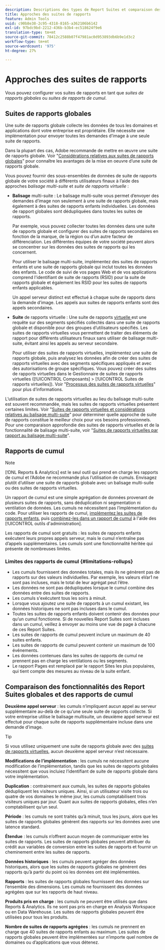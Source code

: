 ```yaml
---
description: Descriptions des types de Report Suites et comparaison des Report Suites globales et des Report Suites de cumul.
title: Approches des suites de rapports
feature: Admin Tools
uuid: c90b8e38-2c95-4318-8165-a362106b6142
exl-id: 97bdc9bd-2212-436b-b3b4-ec518624f9e6
translation-type: tm+mt
source-git-commit: 78412c2588b07f47981ac0d953893db6b9e1d3c2
workflow-type: tm+mt
source-wordcount: '975'
ht-degree: 27%

---
```


# Approches des suites de rapports

<!-- change filename since page name changed? -->

Vous pouvez configurer vos suites de rapports en tant que *suites de rapports globales* ou *suites de rapports de cumul*.

## Suites de rapports globales

Une suite de rapports globale collecte les données de tous les domaines et applications dont votre entreprise est propriétaire. Elle nécessite une implémentation pour envoyer toutes les demandes d’image à une seule suite de rapports.

Dans la plupart des cas, Adobe recommande de mettre en œuvre une suite de rapports globale. Voir &quot;[Considérations relatives aux suites de rapports globales](https://experienceleague.adobe.com/docs/analytics/implementation/prepare/global-rs.html)&quot; pour connaître les avantages de la mise en oeuvre d’une suite de rapports globale.

Vous pouvez fournir des sous-ensembles de données de suite de rapports globale de votre société à différents utilisateurs finaux à l’aide des approches *balisage multi-suite* et *suite de rapports virtuelle* :

* **Balisage** multi-suite : Le balisage multi-suite vous permet d’envoyer des demandes d’image non seulement à une suite de rapports globale, mais également à des suites de rapports enfants individuelles. Les données de rapport globales sont dédupliquées dans toutes les suites de rapports.

   Par exemple, vous pouvez collecter toutes les données dans une suite de rapports globale et configurer des suites de rapports secondaires en fonction de la marque, de la région ou d’un autre facteur de différenciation. Les différentes équipes de votre société peuvent alors se concentrer sur les données des suites de rapports qui les concernent.

   Pour utiliser le balisage multi-suite, implémentez des suites de rapports enfants et une suite de rapports globale qui inclut toutes les données des enfants. Le code de suivi de vos pages Web et de vos applications comprend l&#39;identifiant de suite de rapports (RSID) pour la suite de rapports globale et également les RSID pour les suites de rapports enfants applicables.<!-- Wording/be more specific? And include any links? -->

   Un appel serveur distinct est effectué à chaque suite de rapports dans la demande d’image. Les appels aux suites de rapports enfants sont des appels secondaires.

* **Suite** de rapports virtuelle : Une suite de rapports  [virtuelle ](/help/components/vrs/vrs-about.md) est une requête sur des segments spécifiés collectés dans une suite de rapports globale et disponible pour des groupes d’utilisateurs spécifiés. Les suites de rapports virtuelles vous permettent de traiter des éléments de rapport pour différents utilisateurs finaux sans utiliser de balisage multi-suite, évitant ainsi les appels au serveur secondaire.

   Pour utiliser des suites de rapports virtuelles, implémentez une suite de rapports globale, puis analysez les données afin de créer des suites de rapports virtuelles avec des segments spécifiques appliqués et avec des autorisations de groupe spécifiques. Vous pouvez créer des suites de rapports virtuelles dans le Gestionnaire de suites de rapports virtuelles ([!UICONTROL Composants] > [!UICONTROL Suites de rapports virtuelles]). Voir &quot;[Processus des suites de rapports virtuelles](/help/components/vrs/c-workflow-vrs/vrs-workflow.md)&quot; pour plus d’informations.

L’utilisation de suites de rapports virtuelles au lieu du balisage multi-suite est souvent recommandée, mais les suites de rapports virtuelles présentent certaines limites. Voir &quot;[Suites de rapports virtuelles et considérations relatives au balisage multi-suite](/help/components/vrs/vrs-considerations.md)&quot; pour déterminer quelle approche de suite de rapports constitue le meilleur choix pour vos besoins professionnels. Pour une comparaison approfondie des suites de rapports virtuelles et de la fonctionnalité de balisage multi-suite, voir &quot;[Suites de rapports virtuelles par rapport au balisage multi-suite](/help/components/vrs/vrs-about.md#section_317E4D21CCD74BC38166D2F57D214F78)&quot;.

## Rapports de cumul

>[!NOTE]
>
>[!DNL Reports & Analytics] est le seul outil qui prend en charge les rapports de cumul et l’Adobe ne recommande plus l’utilisation de cumuls. Envisagez plutôt d’utiliser une suite de rapports globale avec un balisage multi-suite ou des suites de rapports virtuelles.

Un rapport de cumul est une simple agrégation de données provenant de plusieurs suites de rapports, sans déduplication ni segmentation ni ventilation de données. Les cumuls ne nécessitent pas l’implémentation du code. Pour utiliser les rapports de cumul, [implémentez les suites de rapports enfants](/help/admin/c-manage-report-suites/c-new-report-suite/t-create-a-report-suite.md), puis [combinez-les dans un rapport de cumul](/help/admin/c-manage-report-suites/t-rollups.md) à l&#39;aide des [!UICONTROL outils d&#39;administration].

Les rapports de cumul sont gratuits : les suites de rapports enfants exécutent leurs propres appels serveur, mais le cumul n’entraîne pas d’appels supplémentaires. Les cumuls sont une fonctionnalité héritée qui présente de nombreuses limites.

### Limites des rapports de cumul {#limitations-rollups}

* Les cumuls fournissent des données totales, mais ils ne génèrent pas de rapports sur des valeurs individuelles. Par exemple, les valeurs eVar1 ne sont pas incluses, mais le total de leur agrégat peut l’être.
* Les données ne sont pas dédupliquées lorsque le cumul combine des données entre des suites de rapports.
* Les cumuls s&#39;exécutent tous les soirs à minuit.
* Lorsque vous ajoutez une suite de rapports à un cumul existant, les données historiques ne sont pas incluses dans le cumul.
* Toutes les suites de rapports enfants doivent contenir des données pour qu’un cumul fonctionne. Si de nouvelles Report Suites sont incluses dans un cumul, veillez à envoyer au moins une vue de page à chacune de ces Report Suites.
* Les suites de rapports de cumul peuvent inclure un maximum de 40 suites enfants.
* Les suites de rapports de cumul peuvent contenir un maximum de 100 événements.
* Les données contenues dans les suites de rapports de cumul ne prennent pas en charge les ventilations ou les segments.
* Le rapport Pages est remplacé par le rapport Sites les plus populaires, qui tient compte des mesures au niveau de la suite enfant.

## Comparaison des fonctionnalités des Report Suites globales et des rapports de cumul

**Deuxième appel serveur** : les cumuls n’impliquent aucun appel au serveur supplémentaire au-delà de ce qu’une seule suite de rapports collecte. Si votre entreprise utilise le balisage multisuite, un deuxième appel serveur est effectué pour chaque suite de rapports supplémentaire incluse dans une demande d’image.

>[!TIP]
>
>Si vous utilisez uniquement une suite de rapports globale avec des [suites de rapports virtuelles](/help/components/vrs/vrs-considerations.md), aucun deuxième appel serveur n’est nécessaire.

**Modifications de l’implémentation** : les cumuls ne nécessitent aucune modification de l’implémentation, tandis que les suites de rapports globales nécessitent que vous incluiez l’identifiant de suite de rapports globale dans votre implémentation.

**Duplication** : contrairement aux cumuls, les suites de rapports globales dédupliquent les visiteurs uniques. Ainsi, si un utilisateur visite trois ou quatre de vos domaines le même jour, les cumuls comptabilisent trois visiteurs uniques par jour. Quant aux suites de rapports globales, elles n’en comptabilisent qu’un seul.

**Période** : les cumuls ne sont traités qu’à minuit, tous les jours, alors que les suites de rapports globales génèrent des rapports sur les données avec une latence standard.

**Étendue** : les cumuls n’offrent aucun moyen de communiquer entre les suites de rapports. Les suites de rapports globales peuvent attribuer du crédit aux variables de conversion entre les suites de rapports et fournir un cheminement entre les suites de rapports.

**Données historiques** : les cumuls peuvent agréger des données historiques, alors que les suites de rapports globales ne génèrent des rapports qu’à partir du point où les données ont été implémentées.

**Rapports** : les suites de rapports globales fournissent des données sur l’ensemble des dimensions. Les cumuls ne fournissent des données agrégées que sur les rapports de haut niveau.

**Produits pris en charge** : les cumuls ne peuvent être utilisés que dans Reports &amp; Analytics. Ils ne sont pas pris en charge en Analysis Workspace ou en Data Warehouse. Les suites de rapports globales peuvent être utilisées pour tous les produits.

**Nombre de suites de rapports agrégées** : les cumuls ne prennent en charge que 40 suites de rapports enfants au maximum. Les suites de rapports globales peuvent être implémentées sur n’importe quel nombre de domaines ou d’applications que vous détenez.
